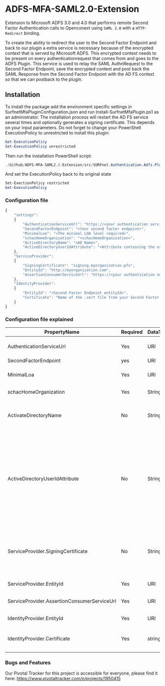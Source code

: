 # ADFS-MFA-SAML2.0-Extension
Extension to Microsoft ADFS 3.0 and 4.0 that performs remote Second Factor Authentication calls to Openconext using `SAML 2.0` with a `HTTP-Redirect` binding. 

To create the ability to redirect the user to the Second Factor Endpoint and back to our plugin a extra service is necessary because of the encrypted context that is served by Microsoft ADFS. This encrypted context needs to be present on every authenticationrequest that comes from and goes to the ADFS Plugin. This service is used to relay the SAML AuthnRequest to the Second Factor Endpoint, save the encrypted context and post back the SAML Response from the Second Factor Endpoint with the AD FS context so that we can postback to the plugin. 

## Installation
To install the package add the environment specific settings in SurfnetMfaPluginConfiguration.json and run Install-SurfnetMfaPlugin.ps1 as an administrator. The installation process will restart the AD FS service several times and optionally generates a signing certificate. This depends on your input parameters. 
Do not forget to change your PowerShell ExecutionPolicy to unrestricted to install this plugin:
```powershell
Get-ExecutionPolicy
Set-ExecutionPolicy unrestricted
```
Then run the installation PowerShell script:

```powershell
./Github/ADFS-MFA-SAML2.0-Extension/src/SURFnet.Authentication.Adfs.Plugin/Setup/SurfnetMfaPlugin.ps1
```
And set the ExecutionPolicy back to its original state
```powershell
Set-ExectionPolicy restricted
Get-ExecutionPolicy
```

### Configuration file
```javascript
{
    "settings":
    {
        "AuthenticationServiceUrl": "https://<your authentication service url>/authentication/initiate",
        "SecondFactorEndpoint": "<Your second factor endpoint>",
        "MinimalLoa": "<The minimal LOA level required>",
        "schacHomeOrganization": "<schacHomeOrganization>",
        "ActiveDirectoryName": "<AD Name>",
        "ActiveDirectoryUserIdAttribute": "<Attribute containing the user id>"
    },
    "ServiceProvider":
    {
        "SigningCertificate": "signing.myorganization.pfx",
        "EntityId": "http://myorganization.com",
        "AssertionConsumerServiceUrl": "https://<your authentication service url>/authenticate/consume-acs"
    },
    "IdentityProvider":
    {
        "EntityId": "<Second Factor Endpoint entityId>",
        "Certificate": "Name of the .cert file from your Second Factor Endpoint"
    }
}
```

### Configuration file explained
|PropertyName |Required |DataType |Description|
|-------------|---------|---------|-----------------------------------|
|AuthenticationServiceUrl|Yes|URI|The URL of the SFO gateway. The SAML AuthnRequest is forwarded to this URL.|
|SecondFactorEndpoint|yes|URI|The actual SFO endpoint.|
|MinimalLoa|Yes|URI|Indicates the minimal Level of Assurance required for second factor authentication.|
|schacHomeOrganization|Yes|String|The schacHomeOrganization that the institute uses.|
|ActivateDirectoryName|No|String|The name of the Microsoft Active Directory. This property is required when the ActiveDirectoryUserIdAttribute contains a value.|
|ActiveDirectoryUserIdAttribute|No|String|Openconext needs a NameIdentifier for the SFO endpoint. By default, the WindowsAccountName is used in conjunction with the schacHomeOrganization. If the UserId differs from the WindowsAccountName, the UserId is retrieved from the ActiveDirectory. This property contains the name of the attribute containing the UserId. Leave this property empty to use the WindowsAccountName|
|ServiceProvider.SigningCertificate|No|String|When this property is left empty, the signing certificate is generated while installing the plugin. After generating the certificate, the name of the certificate is saved in this property for installation on other AD FS servers.|
|ServiceProvider.EntityId|Yes|URI|The entity ID of your organization|
|ServiceProvider.AssertionConsumerServiceUrl|Yes|URI|The SFO endpoint sends the SAML response message back to this URL.|
|IdentityProvider.EntityId|Yes|URI|The entity ID of the SFO endpoint|
|IdentityProvider.Certificate|Yes|string|The name of the .cert file of the SFO endpoint. This is used to verify the signing of the SAML Response|

### Bugs and Features
Our Pivotal Tracker for this project is accessible for everyone, please find it here:
https://www.pivotaltracker.com/n/projects/1950415
